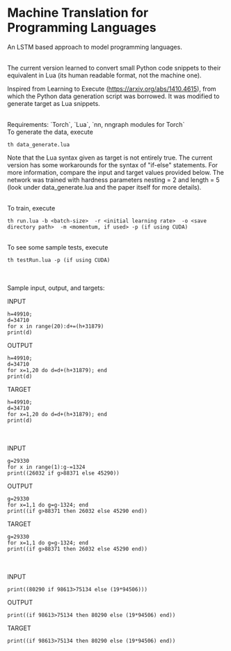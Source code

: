 # Machine Translation for Programming Languages
An LSTM based approach to model programming languages. 

<br/>
The current version learned to convert small Python code snippets to their equivalent in Lua (its human readable format, not the machine one).

Inspired from Learning to Execute (https://arxiv.org/abs/1410.4615), from which the Python data generation script was borrowed. It was modified to generate target as Lua snippets.

<br/>
Requirements: 
`Torch`, `Lua`, `nn, nngraph modules for Torch`

<br />
To generate the data, execute

```
th data_generate.lua
```

Note that the Lua syntax given as target is not entirely true. The current version has some workarounds for the syntax of "if-else" statements. For more information, compare the input and target values provided below.
The network was trained with hardness parameters nesting = 2 and length = 5 (look under data_generate.lua and the paper itself for more details).


<br />
To train, execute

```
th run.lua -b <batch-size>  -r <initial learning rate>  -o <save directory path>  -m <momentum, if used> -p (if using CUDA)
```


<br />
To see some sample tests, execute

```
th testRun.lua -p (if using CUDA)
```

<br /><br />
Sample input, output, and targets:

INPUT
```
h=49910;
d=34710
for x in range(20):d+=(h+31879)
print(d)
```

OUTPUT
```
h=49910;
d=34710
for x=1,20 do d=d+(h+31879); end
print(d)	
```

TARGET
```
h=49910;
d=34710
for x=1,20 do d=d+(h+31879); end
print(d)	
```

<br /><br />
INPUT
```
g=29330
for x in range(1):g-=1324
print((26032 if g>88371 else 45290))
```

OUTPUT
```
g=29330
for x=1,1 do g=g-1324; end
print((if g>88371 then 26032 else 45290 end))	
```

TARGET
```
g=29330
for x=1,1 do g=g-1324; end
print((if g>88371 then 26032 else 45290 end))	
```

<br /><br />
INPUT
```
print((80290 if 98613>75134 else (19*94506)))
```

OUTPUT
```
print((if 98613>75134 then 80290 else (19*94506) end))	
```

TARGET
```
print((if 98613>75134 then 80290 else (19*94506) end))	
```



